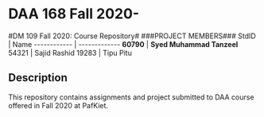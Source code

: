 # DAA 168 Fall 2020-
#DM 109 Fall 2020: Course Repository#
###PROJECT MEMBERS###
StdID | Name
------------ | -------------
**60790** | **Syed Muhammad Tanzeel** <!--this is the group leader in bold-->
54321 | Sajid Rashid
19283 | Tipu Pitu
<!-- Replace name and student ids with acutally group member names and ids-->

## Description ##
This repository contains assignments and project submitted to DAA course offered in Fall 2020 at PafKiet.
